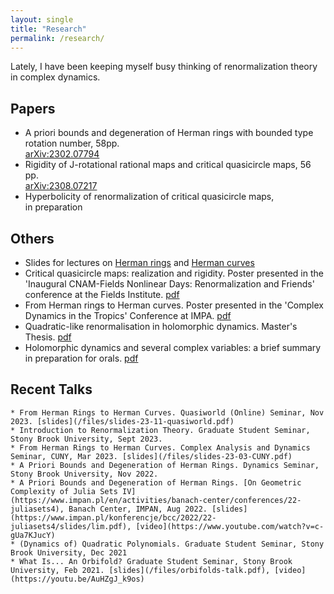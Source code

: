```yaml
---
layout: single
title: "Research"
permalink: /research/
---
```


Lately, I have been keeping myself busy thinking of renormalization theory in complex dynamics.

## Papers
  * A priori bounds and degeneration of Herman rings with bounded type rotation number, 58pp.   
  [arXiv:2302.07794](https://arxiv.org/abs/2302.07794)    
  * Rigidity of J-rotational rational maps and critical quasicircle maps, 56 pp.   
  [arXiv:2308.07217](https://arxiv.org/abs/2308.07217)    
  * Hyperbolicity of renormalization of critical quasicircle maps,   
  in preparation   

## Others
  * Slides for lectures on [Herman rings](/files/slides-23-12-Herman-rings.pdf) and [Herman curves](/files/slides-23-12-Herman-curves.pdf)   
  * Critical quasicircle maps: realization and rigidity. Poster presented in the 'Inaugural CNAM-Fields Nonlinear Days: Renormalization and Friends' conference at the Fields Institute. [pdf](/files/poster-Critical_quasicircle_maps.pdf)   
  * From Herman rings to Herman curves. Poster presented in the 'Complex Dynamics in the Tropics' Conference at IMPA. [pdf](https://impa.br/wp-content/uploads/2022/11/Poster-Willie-Rush-Lim-nova-versao-poster-rio-2160-3840.pdf)    
  * Quadratic-like renormalisation in holomorphic dynamics. Master's Thesis. [pdf](/files/masters-thesis.pdf)    
  * Holomorphic dynamics and several complex variables: a brief summary in preparation for orals. [pdf](/files/orals-summary.pdf)    

## Recent Talks
    * From Herman Rings to Herman Curves. Quasiworld (Online) Seminar, Nov 2023. [slides](/files/slides-23-11-quasiworld.pdf)
    * Introduction to Renormalization Theory. Graduate Student Seminar, Stony Brook University, Sept 2023.
    * From Herman Rings to Herman Curves. Complex Analysis and Dynamics Seminar, CUNY, Mar 2023. [slides](/files/slides-23-03-CUNY.pdf)
    * A Priori Bounds and Degeneration of Herman Rings. Dynamics Seminar, Stony Brook University, Nov 2022.
    * A Priori Bounds and Degeneration of Herman Rings. [On Geometric Complexity of Julia Sets IV](https://www.impan.pl/en/activities/banach-center/conferences/22-juliasets4), Banach Center, IMPAN, Aug 2022. [slides](https://www.impan.pl/konferencje/bcc/2022/22-juliasets4/slides/lim.pdf), [video](https://www.youtube.com/watch?v=c-gUa7KJucY)
    * (Dynamics of) Quadratic Polynomials. Graduate Student Seminar, Stony Brook University, Dec 2021
    * What Is... An Orbifold? Graduate Student Seminar, Stony Brook University, Feb 2021. [slides](/files/orbifolds-talk.pdf), [video](https://youtu.be/AuHZgJ_k9os)
